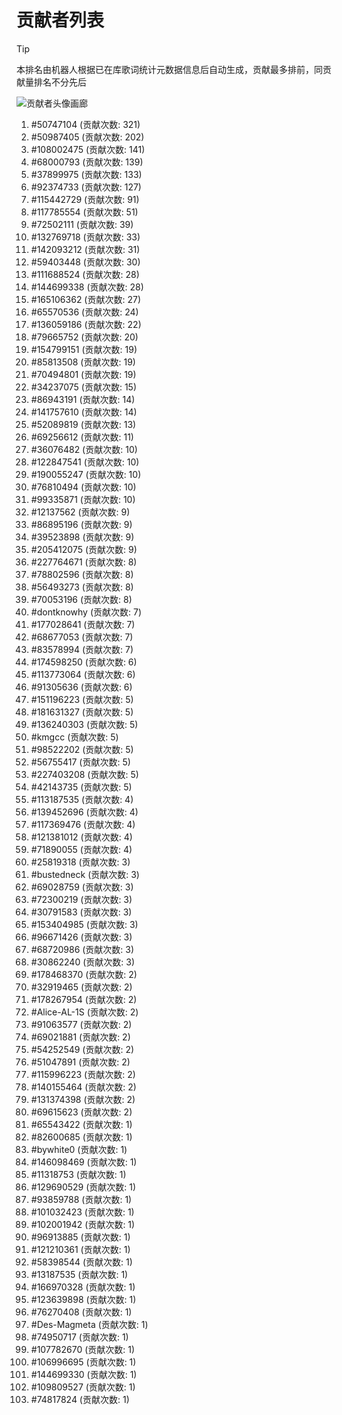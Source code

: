 # 贡献者列表

> [!TIP]
> 本排名由机器人根据已在库歌词统计元数据信息后自动生成，贡献最多排前，同贡献量排名不分先后

![贡献者头像画廊](./CONTRIBUTORS.svg)

1. #50747104 (贡献次数: 321)
2. #50987405 (贡献次数: 202)
3. #108002475 (贡献次数: 141)
4. #68000793 (贡献次数: 139)
5. #37899975 (贡献次数: 133)
6. #92374733 (贡献次数: 127)
7. #115442729 (贡献次数: 91)
8. #117785554 (贡献次数: 51)
9. #72502111 (贡献次数: 39)
10. #132769718 (贡献次数: 33)
11. #142093212 (贡献次数: 31)
12. #59403448 (贡献次数: 30)
13. #111688524 (贡献次数: 28)
14. #144699338 (贡献次数: 28)
15. #165106362 (贡献次数: 27)
16. #65570536 (贡献次数: 24)
17. #136059186 (贡献次数: 22)
18. #79665752 (贡献次数: 20)
19. #154799151 (贡献次数: 19)
20. #85813508 (贡献次数: 19)
21. #70494801 (贡献次数: 19)
22. #34237075 (贡献次数: 15)
23. #86943191 (贡献次数: 14)
24. #141757610 (贡献次数: 14)
25. #52089819 (贡献次数: 13)
26. #69256612 (贡献次数: 11)
27. #36076482 (贡献次数: 10)
28. #122847541 (贡献次数: 10)
29. #190055247 (贡献次数: 10)
30. #76810494 (贡献次数: 10)
31. #99335871 (贡献次数: 10)
32. #12137562 (贡献次数: 9)
33. #86895196 (贡献次数: 9)
34. #39523898 (贡献次数: 9)
35. #205412075 (贡献次数: 9)
36. #227764671 (贡献次数: 8)
37. #78802596 (贡献次数: 8)
38. #56493273 (贡献次数: 8)
39. #70053196 (贡献次数: 8)
40. #dontknowhy (贡献次数: 7)
41. #177028641 (贡献次数: 7)
42. #68677053 (贡献次数: 7)
43. #83578994 (贡献次数: 7)
44. #174598250 (贡献次数: 6)
45. #113773064 (贡献次数: 6)
46. #91305636 (贡献次数: 6)
47. #151196223 (贡献次数: 5)
48. #181631327 (贡献次数: 5)
49. #136240303 (贡献次数: 5)
50. #kmgcc (贡献次数: 5)
51. #98522202 (贡献次数: 5)
52. #56755417 (贡献次数: 5)
53. #227403208 (贡献次数: 5)
54. #42143735 (贡献次数: 5)
55. #113187535 (贡献次数: 4)
56. #139452696 (贡献次数: 4)
57. #117369476 (贡献次数: 4)
58. #121381012 (贡献次数: 4)
59. #71890055 (贡献次数: 4)
60. #25819318 (贡献次数: 3)
61. #bustedneck (贡献次数: 3)
62. #69028759 (贡献次数: 3)
63. #72300219 (贡献次数: 3)
64. #30791583 (贡献次数: 3)
65. #153404985 (贡献次数: 3)
66. #96671426 (贡献次数: 3)
67. #68720986 (贡献次数: 3)
68. #30862240 (贡献次数: 3)
69. #178468370 (贡献次数: 2)
70. #32919465 (贡献次数: 2)
71. #178267954 (贡献次数: 2)
72. #Alice-AL-1S (贡献次数: 2)
73. #91063577 (贡献次数: 2)
74. #69021881 (贡献次数: 2)
75. #54252549 (贡献次数: 2)
76. #51047891 (贡献次数: 2)
77. #115996223 (贡献次数: 2)
78. #140155464 (贡献次数: 2)
79. #131374398 (贡献次数: 2)
80. #69615623 (贡献次数: 2)
81. #65543422 (贡献次数: 1)
82. #82600685 (贡献次数: 1)
83. #bywhite0 (贡献次数: 1)
84. #146098469 (贡献次数: 1)
85. #11318753 (贡献次数: 1)
86. #129690529 (贡献次数: 1)
87. #93859788 (贡献次数: 1)
88. #101032423 (贡献次数: 1)
89. #102001942 (贡献次数: 1)
90. #96913885 (贡献次数: 1)
91. #121210361 (贡献次数: 1)
92. #58398544 (贡献次数: 1)
93. #13187535 (贡献次数: 1)
94. #166970328 (贡献次数: 1)
95. #123639898 (贡献次数: 1)
96. #76270408 (贡献次数: 1)
97. #Des-Magmeta (贡献次数: 1)
98. #74950717 (贡献次数: 1)
99. #107782670 (贡献次数: 1)
100. #106996695 (贡献次数: 1)
101. #144699330 (贡献次数: 1)
102. #109809527 (贡献次数: 1)
103. #74817824 (贡献次数: 1)
